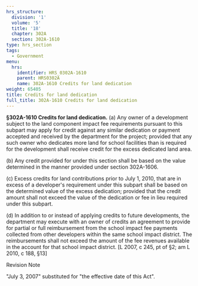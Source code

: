 ```yaml
---
hrs_structure:
  division: '1'
  volume: '5'
  title: '18'
  chapter: 302A
  section: 302A-1610
type: hrs_section
tags:
  - Government
menu:
  hrs:
    identifier: HRS_0302A-1610
    parent: HRS0302A
    name: 302A-1610 Credits for land dedication
weight: 65405
title: Credits for land dedication
full_title: 302A-1610 Credits for land dedication
---
```

**§302A-1610 Credits for land dedication.** (a) Any owner of a development subject to the land component impact fee requirements pursuant to this subpart may apply for credit against any similar dedication or payment accepted and received by the department for the project; provided that any such owner who dedicates more land for school facilities than is required for the development shall receive credit for the excess dedicated land area.

(b) Any credit provided for under this section shall be based on the value determined in the manner provided under section 302A-1606.

(c) Excess credits for land contributions prior to July 1, 2010, that are in excess of a developer's requirement under this subpart shall be based on the determined value of the excess dedication; provided that the credit amount shall not exceed the value of the dedication or fee in lieu required under this subpart.

(d) In addition to or instead of applying credits to future developments, the department may execute with an owner of credits an agreement to provide for partial or full reimbursement from the school impact fee payments collected from other developers within the same school impact district. The reimbursements shall not exceed the amount of the fee revenues available in the account for that school impact district. [L 2007, c 245, pt of §2; am L 2010, c 188, §13]

Revision Note

"July 3, 2007" substituted for "the effective date of this Act".
